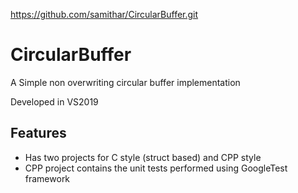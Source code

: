 https://github.com/samithar/CircularBuffer.git

# CircularBuffer
A Simple non overwriting circular buffer implementation

Developed in VS2019

## Features
* Has two projects for C style (struct based) and CPP style
* CPP project contains the unit tests performed using GoogleTest framework

